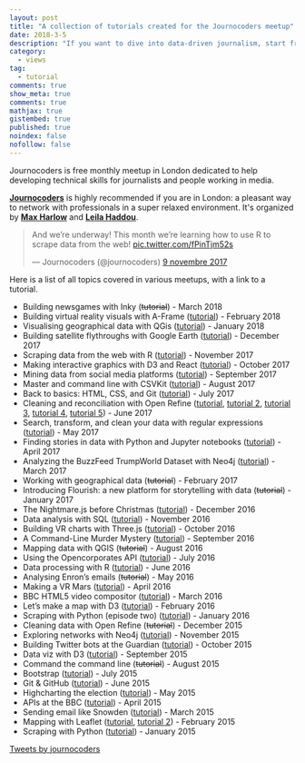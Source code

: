 ```yaml
---
layout: post
title: "A collection of tutorials created for the Journocoders meetup"
date: 2018-3-5
description: "If you want to dive into data-driven journalism, start from this list"
category:
  - views
tag:
  - tutorial
comments: true
show_meta: true
comments: true
mathjax: true
gistembed: true
published: true
noindex: false
nofollow: false
---
```

Journocoders is free monthly meetup in London dedicated to help developing technical skills for journalists and people working in media.

<!--more-->

[**Journocoders**](https://www.meetup.com/it-IT/Journocoders) is highly recommended if you are in London: a pleasant way to network with professionals in a super relaxed environment.
It's organized by [**Max Harlow**](https://twitter.com/maxharlow) and [**Leila Haddou**](https://twitter.com/LeilaHaddou).

<blockquote class="twitter-tweet" data-lang="it"><p lang="en" dir="ltr">And we’re underway! This month we’re learning how to use R to scrape data from the web! <a href="https://t.co/fPinTjm52s">pic.twitter.com/fPinTjm52s</a></p>&mdash; Journocoders (@journocoders) <a href="https://twitter.com/journocoders/status/928717761815175169?ref_src=twsrc%5Etfw">9 novembre 2017</a></blockquote>
<script async src="https://platform.twitter.com/widgets.js" charset="utf-8"></script>

Here is a list of all topics covered in various meetups, with a link to a tutorial.

* Building newsgames with Inky (<s>tutorial</s>) - March 2018
* Building virtual reality visuals with A-Frame ([tutorial](https://aframe.io/aframe-school/#/)) - February 2018
* Visualising geographical data with QGis ([tutorial](https://github.com/OrdnanceSurvey/GeoDataViz-Toolkit/blob/master/Workshops/Thematic%20Mapping%20Techniques/Thematic%20Mapping%20Techniques%20Workbook.pdf)) - January 2018
* Building satellite flythroughs with Google Earth ([tutorial](https://github.com/edlowther/gep-flythroughs)) - December 2017
* Scraping data from the web with R ([tutorial](https://towardsdatascience.com/web-scraping-tutorial-in-r-5e71fd107f32)) - November 2017
* Making interactive graphics with D3 and React ([tutorial](https://github.com/davidbjourno/making-interactive-graphics)) - October 2017
* Mining data from social media platforms ([tutorial](https://github.com/lamthuyvo/social-media-data-scripts)) - September 2017
* Master and command line with CSVKit ([tutorial](http://csvkit.readthedocs.io/en/latest/tutorial/1_getting_started.html)) - August 2017
* Back to basics: HTML, CSS, and Git ([tutorial](https://github.com/maxharlow/tutorials/tree/master/build-a-website-with-html-and-git)) - July 2017
* Cleaning and reconciliation with Open Refine ([tutorial](http://2014.padjo.org/tutorials/open-refine/introduction-to-open-refine/), [tutorial 2](http://2014.padjo.org/tutorials/open-refine/clustering/), [tutorial 3](https://www.dropbox.com/s/p6q2m622ck2gh0m/Reconciling%20in%20OpenRefine.docx), [tutorial 4](https://github.com/maxharlow/reconcile), [tutorial 5](https://github.com/okfn/helmut)) - June 2017
* Search, transform, and clean your data with regular expressions ([tutorial](https://github.com/maxharlow/tutorials/tree/master/search-transform-and-clean-data-with-regular-expressions)) - May 2017
* Finding stories in data with Python and Jupyter notebooks ([tutorial](https://github.com/davidbjourno/finding-stories-in-data/blob/master/finding-stories-in-data.ipynb)) - April 2017
* Analyzing the BuzzFeed TrumpWorld Dataset with Neo4j ([tutorial](https://neo4j.com/blog/buzzfeed-trumpworld-dataset-neo4j/)) - March 2017
* Working with geographical data (<s>tutorial</s>) - February 2017
* Introducing Flourish: a new platform for storytelling with data (<s>tutorial</s>) - January 2017
* The Nightmare.js before Christmas ([tutorial](https://hackernoon.com/nightmarishly-good-scraping-with-nightmare-js-and-async-await-b7b20a38438f)) - December 2016
* Data analysis with SQL ([tutorial](https://github.com/journocoders/tutorials/tree/master/intro-to-sql-for-analysis)) - November 2016
* Building VR charts with Three.js ([tutorial](https://github.com/journocoders/vr-interactives-three-js)) - October 2016
* A Command-Line Murder Mystery ([tutorial](https://github.com/journocoders/clmystery/blob/master/cheatsheet.md)) - September 2016
* Mapping data with QGIS (<s>tutorial</s>) - August 2016
* Using the Opencorporates API ([tutorial](https://github.com/journocoders/tutorials/tree/master/opencorporates-api)) - July 2016
* Data processing with R ([tutorial](https://github.com/swirldev/swirl_courses#swirl-courses)) - June 2016
* Analysing Enron’s emails (<s>tutorial</s>) - May 2016
* Making a VR Mars ([tutorial](https://github.com/datadesk/vr-interactives-three-js)) - April 2016
* BBC HTML5 video compositor ([tutorial](https://github.com/journocoders/html5-video-compositor)) - March 2016
* Let’s make a map with D3 ([tutorial](https://medium.com/@mbostock/command-line-cartography-part-1-897aa8f8ca2c)) - February 2016
* Scraping with Python (episode two) ([tutorial](https://first-web-scraper.readthedocs.io/en/latest/)) - January 2016
* Cleaning data with Open Refine (<s>tutorial</s>) - December 2015
* Exploring networks with Neo4j ([tutorial](http://leilahaddou.github.io/neo4j-tutorial/)) - November 2015
* Building Twitter bots at the Guardian ([tutorial](https://www.bryanbraun.com/2014/12/13/how-to-set-up-a-simple-javascript-twitter-bot/)) - October 2015
* Data viz with D3 ([tutorial](https://www.dashingd3js.com/d3js-first-steps)) - September 2015
* Command the command line (<s>tutorial</s>) - August 2015
* Bootstrap ([tutorial](https://gist.github.com/ebigalee/bac6f88e88699fcdedc5)) - July 2015
* Git & GitHub ([tutorial](http://jlord.us/git-it/)) - June 2015
* Highcharting the election ([tutorial](https://github.com/ejb/highcharts-tutorial/blob/master/tutorial.md)) - May 2015
* APIs at the BBC ([tutorial](https://github.com/basilesimon/using-an-api-tutorial/)) - April 2015
* Sending email like Snowden ([tutorial](https://tcij.org/resources/handbooks/infosec/chapter-5-email)) - March 2015
* Mapping with Leaflet ([tutorial](http://leafletjs.com/examples/quick-start/), [tutorial 2](https://asmaloney.com/2014/01/code/creating-an-interactive-map-with-leaflet-and-openstreetmap/)) - February 2015
* Scraping with Python ([tutorial](http://www.gregreda.com/2013/03/03/web-scraping-101-with-python/)) - January 2015


<a class="twitter-timeline" href="https://twitter.com/journocoders?ref_src=twsrc%5Etfw">Tweets by journocoders</a> <script async src="https://platform.twitter.com/widgets.js" charset="utf-8"></script>

